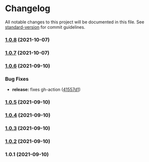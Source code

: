 # Changelog

All notable changes to this project will be documented in this file. See [standard-version](https://github.com/conventional-changelog/standard-version) for commit guidelines.

### [1.0.8](https://github.com/rickstaa/openai_ros_ws/compare/v1.0.7...v1.0.8) (2021-10-07)

### [1.0.7](https://github.com/rickstaa/openai_ros_ws/compare/v1.0.6...v1.0.7) (2021-10-07)

### [1.0.6](https://github.com/rickstaa/openai_ros_ws/compare/v1.0.5...v1.0.6) (2021-09-10)


### Bug Fixes

* **release:** fixes gh-action ([41557d1](https://github.com/rickstaa/openai_ros_ws/commit/41557d1ed15e806ab1a980f8f8d8a2428d189404))

### [1.0.5](https://github.com/rickstaa/openai_ros_ws/compare/v1.0.4...v1.0.5) (2021-09-10)

### [1.0.4](https://github.com/rickstaa/openai_ros_ws/compare/v1.0.3...v1.0.4) (2021-09-10)

### [1.0.3](https://github.com/rickstaa/openai_ros_ws/compare/v1.0.2...v1.0.3) (2021-09-10)

### [1.0.2](https://github.com/rickstaa/openai_ros_ws/compare/v1.0.1...v1.0.2) (2021-09-10)

### 1.0.1 (2021-09-10)
